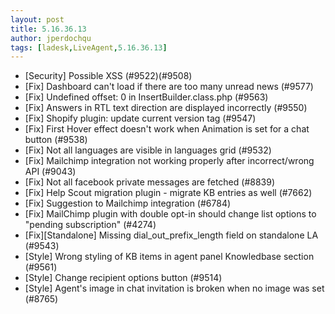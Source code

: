 ```yaml
---
layout: post
title: 5.16.36.13
author: jperdochqu
tags: [ladesk,LiveAgent,5.16.36.13]
---
```


- [Security] Possible XSS (#9522)(#9508)
- [Fix] Dashboard can't load if there are too many unread news (#9577)
- [Fix] Undefined offset: 0 in InsertBuilder.class.php (#9563)
- [Fix] Answers in RTL text direction are displayed incorrectly (#9550)
- [Fix] Shopify plugin: update current version tag (#9547)
- [Fix] First Hover effect doesn't work when Animation is set for a chat button (#9538)
- [Fix] Not all languages are visible in languages grid (#9532)
- [Fix] Mailchimp integration not working properly after incorrect/wrong API (#9043)
- [Fix] Not all facebook private messages are fetched (#8839)
- [Fix] Help Scout migration plugin - migrate KB entries as well (#7662)
- [Fix] Suggestion to Mailchimp integration (#6784)
- [Fix] MailChimp plugin with double opt-in should change list options to "pending subscription" (#4274)
- [Fix][Standalone] Missing dial_out_prefix_length field on standalone LA (#9543)
- [Style] Wrong styling of KB items in agent panel Knowledbase section (#9561)
- [Style] Change recipient options button (#9514)
- [Style] Agent's image in chat invitation is broken when no image was set (#8765)
